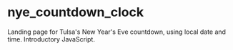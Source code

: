 # nye_countdown_clock
Landing page for Tulsa's New Year's Eve countdown, using local date and time. Introductory JavaScript. 
